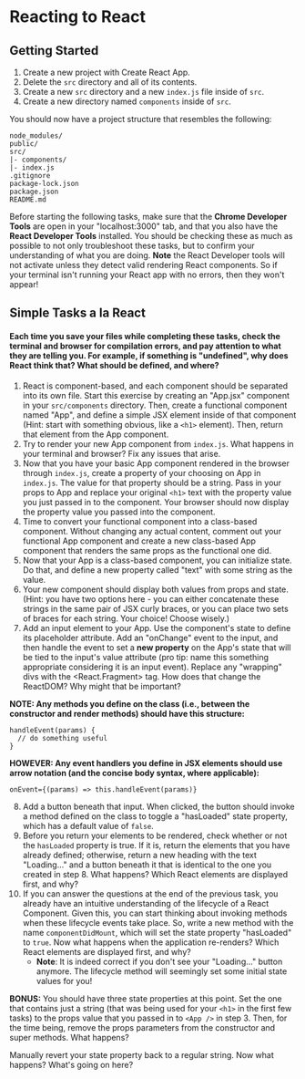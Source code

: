 # Reacting to React
## Getting Started
1. Create a new project with Create React App.
2. Delete the `src` directory and all of its contents.
3. Create a new `src` directory and a new `index.js` file inside of `src`.
4. Create a new directory named `components` inside of `src`.

You should now have a project structure that resembles the following:
```
node_modules/
public/
src/
|- components/
|- index.js
.gitignore
package-lock.json
package.json
README.md
```
Before starting the following tasks, make sure that the **Chrome Developer Tools** are open in your "localhost:3000" tab, and that you also have the **React Developer Tools** installed. You should be checking these as much as possible to not only troubleshoot these tasks, but to confirm your understanding of what you are doing. **Note** the React Developer tools will not activate unless they detect valid rendering React components. So if your terminal isn't running your React app with no errors, then they won't appear!

## Simple Tasks a la React
#### Each time you save your files while completing these tasks, check the terminal and browser for compilation errors, and pay attention to what they are telling you. For example, if something is "undefined", why does React think that? What should be defined, and where?
1. React is component-based, and each component should be separated into its own file. Start this exercise by creating an "App.jsx" component in your `src/components` directory. Then, create a functional component named "App", and define a simple JSX element inside of that component (Hint: start with something obvious, like a `<h1>` element). Then, return that element from the App component.
2. Try to render your new App component from `index.js`. What happens in your terminal and browser? Fix any issues that arise.
3. Now that you have your basic App component rendered in the browser through `index.js`, create a property of your choosing on App in `index.js`. The value for that property should be a string. Pass in your props to App and replace your original `<h1>` text with the property value you just passed in to the component. Your browser should now display the property value you passed into the component.
4. Time to convert your functional component into a class-based component. Without changing any actual content, comment out your functional App component and create a new class-based App component that renders the same props as the functional one did.
5. Now that your App is a class-based component, you can initialize state. Do that, and define a new property called "text" with some string as the value.
6. Your new component should display both values from props and state. (Hint: you have two options here - you can either concatenate these strings in the same pair of JSX curly braces, or you can place two sets of braces for each string. Your choice! Choose wisely.)
7. Add an input element to your App. Use the component's state to define its placeholder attribute. Add an "onChange" event to the input, and then handle the event to set a **new property** on the App's state that will be tied to the input's value attribute (pro tip: name this something appropriate considering it is an input event). Replace any "wrapping" divs with the <React.Fragment> tag. How does that change the ReactDOM? Why might that be important?

**NOTE: Any methods you define on the class (i.e., between the constructor and render methods) should have this structure:**
```
handleEvent(params) {
  // do something useful
}
```
**HOWEVER: Any event handlers you define in JSX elements should use arrow notation (and the concise body syntax, where applicable):**
```
onEvent={(params) => this.handleEvent(params)}
```
8. Add a button beneath that input. When clicked, the button should invoke a method defined on the class to toggle a "hasLoaded" state property, which has a default value of `false`.
9. Before you return your elements to be rendered, check whether or not the `hasLoaded` property is true. If it is, return the elements that you have already defined; otherwise, return a new heading with the text "Loading..." and a button beneath it that is identical to the one you created in step 8. What happens? Which React elements are displayed first, and why?
10. If you can answer the questions at the end of the previous task, you already have an intuitive understanding of the lifecycle of a React Component. Given this, you can start thinking about invoking methods when these lifecycle events take place. So, write a new method with the name `componentDidMount`, which will set the state property "hasLoaded" to `true`. Now what happens when the application re-renders? Which React elements are displayed first, and why?
    * **Note**: It is indeed correct if you don't see your "Loading..." button anymore. The lifecycle method will seemingly set some initial state values for you!

**BONUS:**
You should have three state properties at this point. Set the one that contains just a string (that was being used for your `<h1>` in the first few tasks) to the props value that you passed in to `<App />` in step 3. Then, for the time being, remove the props parameters from the constructor and super methods. What happens?

Manually revert your state property back to a regular string. Now what happens? What's going on here?